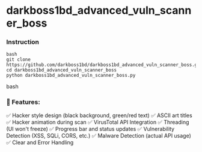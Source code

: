 # darkboss1bd_advanced_vuln_scanner_boss

### Instruction
````
bash
git clone https://github.com/darkboss1bd/darkboss1bd_advanced_vuln_scanner_boss.git
cd darkboss1bd_advanced_vuln_scanner_boss
python darkboss1bd_advanced_vuln_scanner_boss.py

`````
bash
### 🎯 Features:
✅ Hacker style design (black background, green/red text)
✅ ASCII art titles
✅ Hacker animation during scan
✅ VirusTotal API Integration
✅ Threading (UI won't freeze)
✅ Progress bar and status updates
✅ Vulnerability Detection (XSS, SQLi, CORS, etc.)
✅ Malware Detection (actual API usage)
✅ Clear and Error Handling
`````
